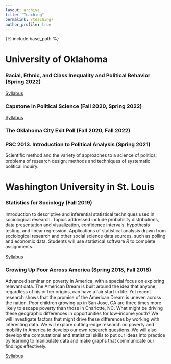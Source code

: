 ```yaml
---
layout: archive
title: "Teaching"
permalink: /teaching/
author_profile: true
---
```

{% include base_path %}

<!-- Global site tag (gtag.js) - Google Analytics -->
<script async src="https://www.googletagmanager.com/gtag/js?id=UA-123521501-1"></script>
<script>
  window.dataLayer = window.dataLayer || [];
  function gtag(){dataLayer.push(arguments);}
  gtag('js', new Date());

  gtag('config', 'UA-123521501-1');
</script>


# University of Oklahoma


### Racial, Ethnic, and Class Inequality and Political Behavior (Spring 2022)

[Syllabus](http://jskuk.github.io/files/syllabus-psc-5400-spring-2022.pdf)


### Capstone in Political Science (Fall 2020, Spring 2022)

[Syllabus](http://jskuk.github.io/files/Capstone_SP2022.pdf)

### The Oklahoma City Exit Poll (Fall 2020, Fall 2022)



### PSC 2013. Introduction to Political Analysis (Spring 2021)

Scientific method and the variety of approaches to a science of politics; problems of research design; methods and techniques of systematic political inquiry.


# Washington University in St. Louis

### Statistics for Sociology (Fall 2019)

Introduction to descriptive and inferential statistical techniques used in sociological research. Topics addressed include probability distributions, data presentation and visualization, confidence intervals, hypothesis testing, and linear regression. Applications of statistical analysis drawn from sociological research and other social science data sources, such as polling and economic data. Students will use statistical software *R* to complete assignments.

[Syllabus](http://jskuk.github.io/files/syllabus_SOC3050.pdf)

### Growing Up Poor Across America (Spring 2018, Fall 2018)

Advanced seminar on poverty in America, with a special focus on exploring relevant data. The American Dream is built around the idea that anyone, regardless of his or her origins, can have a fair start in life. Yet recent research shows that the promise of the American Dream is uneven across the nation. Poor children growing up in San Jose, CA are three times more likely to escape poverty than those in Charlotte, NC. What might be driving these geographic differences in opportunities for low-income youth? We will investigate factors that might drive these differences by working with interesting data. We will explore cutting-edge research on poverty and mobility in America to develop our own research questions. We will also develop the computational and statistical skills to put our ideas into practice by learning to manipulate data and make graphs that communicate our findings effectively. 

[Syllabus](http://jskuk.github.io/files/syllabus_SOC352.pdf)
